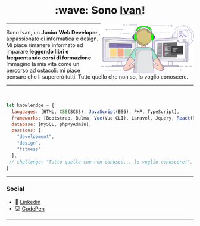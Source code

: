 <h1 align="center"> :wave: Sono <a href="https://ivandf.dev" target="_blank">Ivan</a>! </h1>
<img align='right' src="gif.gif" width="250">

---

<p>
Sono Ivan, un <strong> Junior Web Developer </strong>, appassionato di informatica e design. 
Mi piace rimanere informato ed imparare <strong> leggendo libri e frequentando corsi di formazione </strong>.
Immagino la mia vita come un percorso ad ostacoli: mi piace pensare che li supererò tutti. Tutto quello che non so, lo voglio conoscere. 
</p>

---

<br />

```javascript
let knowlendge = {
  languages: [HTML, CSS(SCSS), JavaScript(ES6), PHP, TypeScript],
  frameworks: [Bootstrap, Bulma, Vue(Vue CLI), Laravel, Jquery, React(Redux)],
  database: [MySQL, phpMyAdmin],
  passions: [
    "development",
    "design",
    "fitness"
  ],
 // challenge: "Tutto quello che non conosco... lo voglio conoscere!",
}
```

---

### Social

- :office: [Linkedin](https://www.linkedin.com/in/ivandf)
- :computer: [CodePen](https://codepen.io/Ivan_DF)

---
